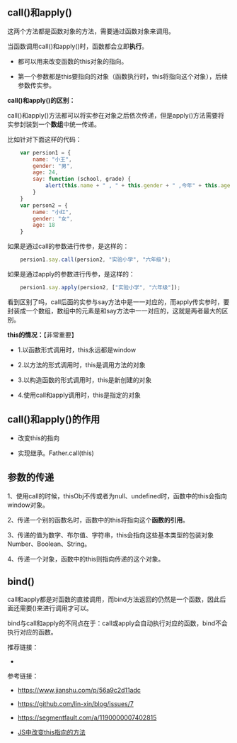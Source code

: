 







## call()和apply()


这两个方法都是函数对象的方法，需要通过函数对象来调用。

当函数调用call()和apply()时，函数都会立即**执行**。


- 都可以用来改变函数的this对象的指向。

- 第一个参数都是this要指向的对象（函数执行时，this将指向这个对象），后续参数传实参。


**call()和apply()的区别：**


call()和apply()方法都可以将实参在对象之后依次传递，但是apply()方法需要将实参封装到一个**数组**中统一传递。

比如针对下面这样的代码：

```javascript
    var persion1 = {
        name: "小王",
        gender: "男",
        age: 24,
        say: function (school, grade) {
            alert(this.name + " , " + this.gender + " ,今年" + this.age + " ,在" + school + "上" + grade);
        }
    }
    var person2 = {
        name: "小红",
        gender: "女",
        age: 18
    }
```


如果是通过call的参数进行传参，是这样的：


```javascript
	persion1.say.call(persion2, "实验小学", "六年级");
```


如果是通过apply的参数进行传参，是这样的：

```javascript
	persion1.say.apply(persion2, ["实验小学", "六年级"]);
```

看到区别了吗，call后面的实参与say方法中是一一对应的，而apply传实参时，要封装成一个数组，数组中的元素是和say方法中一一对应的，这就是两者最大的区别。



**this的情况：**【非常重要】


- 1.以函数形式调用时，this永远都是window

- 2.以方法的形式调用时，this是调用方法的对象

- 3.以构造函数的形式调用时，this是新创建的对象

- 4.使用call和apply调用时，this是指定的对象


## call()和apply()的作用

- 改变this的指向

- 实现继承。Father.call(this)


## 参数的传递

1、使用call的时候，thisObj不传或者为null、undefined时，函数中的this会指向window对象。

2、传递一个别的函数名时，函数中的this将指向这个**函数的引用**。

3、传递的值为数字、布尔值、字符串，this会指向这些基本类型的包装对象Number、Boolean、String。

4、传递一个对象，函数中的this则指向传递的这个对象。


## bind()

call和apply都是对函数的直接调用，而bind方法返回的仍然是一个函数，因此后面还需要()来进行调用才可以。

bind与call和apply的不同点在于：call或apply会自动执行对应的函数，bind不会执行对应的函数。

推荐链接：

-


参考链接：

- <https://www.jianshu.com/p/56a9c2d11adc>

- <https://github.com/lin-xin/blog/issues/7>

- <https://segmentfault.com/a/1190000007402815>



- [JS中改变this指向的方法](http://www.xiaoxiaohan.com/js/38.html)





